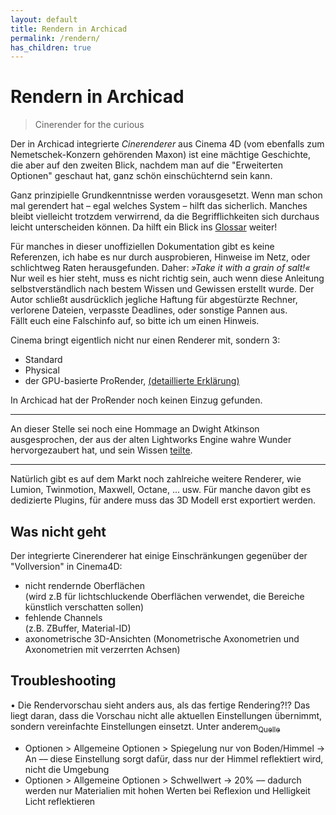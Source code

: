 ```yaml
---
layout: default
title: Rendern in Archicad
permalink: /rendern/
has_children: true
---
```

# Rendern in Archicad

> Cinerender for the curious

Der in Archicad integrierte _Cinerenderer_ aus Cinema 4D (vom ebenfalls zum Nemetschek-Konzern gehörenden Maxon) ist eine mächtige Geschichte, die aber auf den zweiten Blick, nachdem man auf die "Erweiterten Optionen" geschaut hat, ganz schön einschüchternd sein kann.

Ganz prinzipielle Grundkenntnisse werden vorausgesetzt. Wenn man schon mal gerendert hat – egal welches System – hilft das sicherlich. Manches bleibt vielleicht trotzdem verwirrend, da die Begrifflichkeiten sich durchaus leicht unterscheiden können. Da hilft ein Blick ins [Glossar](/rendern/glossar/) weiter!

Für manches in dieser unoffiziellen Dokumentation gibt es keine Referenzen, ich habe es nur durch ausprobieren, Hinweise im Netz, oder schlichtweg Raten herausgefunden. Daher: _»Take it with a grain of salt!«_  
Nur weil es hier steht, muss es nicht richtig sein, auch wenn diese Anleitung selbstverständlich nach bestem Wissen und Gewissen erstellt wurde. Der Autor schließt ausdrücklich jegliche Haftung für abgestürzte Rechner, verlorene Dateien, verpasste Deadlines, oder sonstige Pannen aus.  
Fällt euch eine Falschinfo auf, so bitte ich um einen Hinweis.


Cinema bringt eigentlich nicht nur einen Renderer mit, sondern 3:
- Standard
- Physical
- der GPU-basierte ProRender, [(detaillierte Erklärung)](https://help.maxon.net/de/index.html#56141)

In Archicad hat der ProRender noch keinen Einzug gefunden.

---

An dieser Stelle sei noch eine Hommage an Dwight Atkinson ausgesprochen, der aus der alten Lightworks Engine wahre Wunder hervorgezaubert hat, und sein Wissen [teilte](https://books.google.de/books/about/LightWorks_in_ArchiCAD.html?id=PlcNPQAACAAJ&redir_esc=y).

---

Natürlich gibt es auf dem Markt noch zahlreiche weitere Renderer, wie Lumion, Twinmotion, Maxwell, Octane, ... usw. Für manche davon gibt es dedizierte Plugins, für andere muss das 3D Modell erst exportiert werden.



## Was nicht geht
Der integrierte Cinerenderer hat einige Einschränkungen gegenüber der "Vollversion" in Cinema4D:
- nicht rendernde Oberflächen  
  (wird z.B für lichtschluckende Oberflächen verwendet, die Bereiche künstlich verschatten sollen)
- fehlende Channels  
  (z.B. ZBuffer, Material-ID)
- axonometrische 3D-Ansichten (Monometrische Axonometrien und Axonometrien mit verzerrten Achsen)


## Troubleshooting

• Die Rendervorschau sieht anders aus, als das fertige Rendering?!?
Das liegt daran, dass die Vorschau nicht alle aktuellen Einstellungen übernimmt, sondern vereinfachte Einstellungen einsetzt. Unter anderem[<sub>Quelle</sub>](https://archicad-talk.graphisoft.com/viewtopic.php?t=47865)
- Optionen > Allgemeine Optionen > Spiegelung nur von Boden/Himmel → An –– diese Einstellung sorgt dafür, dass nur der Himmel reflektiert wird, nicht die Umgebung
- Optionen > Allgemeine Optionen > Schwellwert → 20% –– dadurch werden nur Materialien mit hohen Werten bei Reflexion und Helligkeit Licht reflektieren




<!-- http://blog.maxwellrender.com/tips/maxwell-render-dos-and-donts/
http://blog.maxwellrender.com/tips/6-beginners-tips-for-an-easy-workflow-in-maxwell-render-by-matteo-tibaldo/ -->
